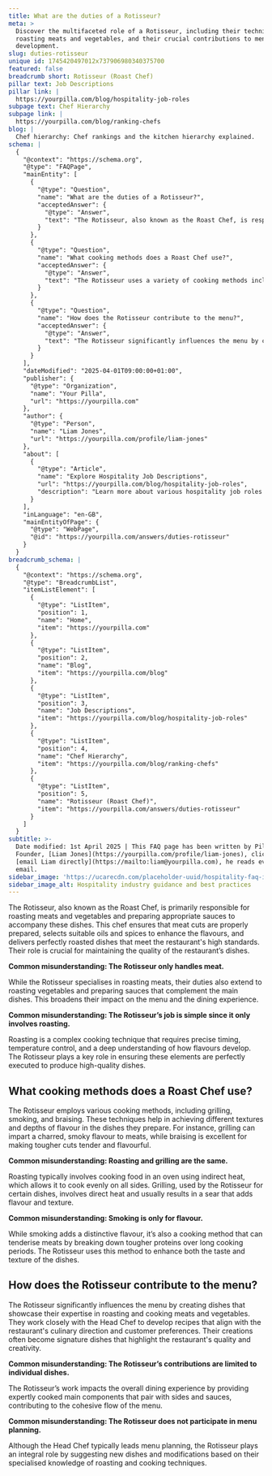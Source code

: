 ```yaml
---
title: What are the duties of a Rotisseur?
meta: >
  Discover the multifaceted role of a Rotisseur, including their techniques in
  roasting meats and vegetables, and their crucial contributions to menu
  development.
slug: duties-rotisseur
unique id: 1745420497012x737906980340375700
featured: false
breadcrumb short: Rotisseur (Roast Chef)
pillar text: Job Descriptions
pillar link: |
  https://yourpilla.com/blog/hospitality-job-roles
subpage text: Chef Hierarchy
subpage link: |
  https://yourpilla.com/blog/ranking-chefs
blog: |
  Chef hierarchy: Chef rankings and the kitchen hierarchy explained.
schema: |
  {
    "@context": "https://schema.org",
    "@type": "FAQPage",
    "mainEntity": [
      {
        "@type": "Question",
        "name": "What are the duties of a Rotisseur?",
        "acceptedAnswer": {
          "@type": "Answer",
          "text": "The Rotisseur, also known as the Roast Chef, is responsible for roasting meats and vegetables and creating sauces to complement these dishes. This chef handles the proper preparation of meats, selects oils and spices to enhance flavours, and ensures dishes are perfectly roasted, contributing to the restaurant's dish quality. Besides roasting meats, the Rotisseur also extends their skills to roasting vegetables and preparing a variety of sauces, enhancing the dining experience and menu diversity."
        }
      },
      {
        "@type": "Question",
        "name": "What cooking methods does a Roast Chef use?",
        "acceptedAnswer": {
          "@type": "Answer",
          "text": "The Rotisseur uses a variety of cooking methods including grilling, smoking, and braising. These methods contribute to different textures and flavours in dishes. For example, grilling imparts a smoky flavour and charring that is desirable in meats, while braising is ideal for tenderizing tougher cuts. Smoking is used not only for flavour but also for tenderising meats by breaking down proteins during long cooking periods."
        }
      },
      {
        "@type": "Question",
        "name": "How does the Rotisseur contribute to the menu?",
        "acceptedAnswer": {
          "@type": "Answer",
          "text": "The Rotisseur significantly influences the menu by creating dishes that demonstrate their expertise in roasting and other cooking methods. They collaborate with the Head Chef to develop recipes that align with the restaurant's culinary direction and customer preferences. Their dishes often become signature offerings that underscore the restaurant's quality and inventive approach, thus impacting the overall dining experience."
        }
      }
    ],
    "dateModified": "2025-04-01T09:00:00+01:00",
    "publisher": {
      "@type": "Organization",
      "name": "Your Pilla",
      "url": "https://yourpilla.com"
    },
    "author": {
      "@type": "Person",
      "name": "Liam Jones",
      "url": "https://yourpilla.com/profile/liam-jones"
    },
    "about": [
      {
        "@type": "Article",
        "name": "Explore Hospitality Job Descriptions",
        "url": "https://yourpilla.com/blog/hospitality-job-roles",
        "description": "Learn more about various hospitality job roles including duties and tasks, helping businesses decide on specific responsibilities."
      }
    ],
    "inLanguage": "en-GB",
    "mainEntityOfPage": {
      "@type": "WebPage",
      "@id": "https://yourpilla.com/answers/duties-rotisseur"
    }
  }
breadcrumb_schema: |
  {
    "@context": "https://schema.org",
    "@type": "BreadcrumbList",
    "itemListElement": [
      {
        "@type": "ListItem",
        "position": 1,
        "name": "Home",
        "item": "https://yourpilla.com"
      },
      {
        "@type": "ListItem",
        "position": 2,
        "name": "Blog",
        "item": "https://yourpilla.com/blog"
      },
      {
        "@type": "ListItem",
        "position": 3,
        "name": "Job Descriptions",
        "item": "https://yourpilla.com/blog/hospitality-job-roles"
      },
      {
        "@type": "ListItem",
        "position": 4,
        "name": "Chef Hierarchy",
        "item": "https://yourpilla.com/blog/ranking-chefs"
      },
      {
        "@type": "ListItem",
        "position": 5,
        "name": "Rotisseur (Roast Chef)",
        "item": "https://yourpilla.com/answers/duties-rotisseur"
      }
    ]
  }
subtitle: >-
  Date modified: 1st April 2025 | This FAQ page has been written by Pilla
  Founder, [Liam Jones](https://yourpilla.com/profile/liam-jones), click to
  [email Liam directly](https://mailto:liam@yourpilla.com), he reads every
  email.
sidebar_image: 'https://ucarecdn.com/placeholder-uuid/hospitality-faq-image.jpg'
sidebar_image_alt: Hospitality industry guidance and best practices
---
```

The Rotisseur, also known as the Roast Chef, is primarily responsible for roasting meats and vegetables and preparing appropriate sauces to accompany these dishes. This chef ensures that meat cuts are properly prepared, selects suitable oils and spices to enhance the flavours, and delivers perfectly roasted dishes that meet the restaurant's high standards. Their role is crucial for maintaining the quality of the restaurant’s dishes.

**Common misunderstanding: The Rotisseur only handles meat.**

While the Rotisseur specialises in roasting meats, their duties also extend to roasting vegetables and preparing sauces that complement the main dishes. This broadens their impact on the menu and the dining experience.

**Common misunderstanding: The Rotisseur’s job is simple since it only involves roasting.**

Roasting is a complex cooking technique that requires precise timing, temperature control, and a deep understanding of how flavours develop. The Rotisseur plays a key role in ensuring these elements are perfectly executed to produce high-quality dishes.

## What cooking methods does a Roast Chef use?

The Rotisseur employs various cooking methods, including grilling, smoking, and braising. These techniques help in achieving different textures and depths of flavour in the dishes they prepare. For instance, grilling can impart a charred, smoky flavour to meats, while braising is excellent for making tougher cuts tender and flavourful.

**Common misunderstanding: Roasting and grilling are the same.**

Roasting typically involves cooking food in an oven using indirect heat, which allows it to cook evenly on all sides. Grilling, used by the Rotisseur for certain dishes, involves direct heat and usually results in a sear that adds flavour and texture.

**Common misunderstanding: Smoking is only for flavour.**

While smoking adds a distinctive flavour, it’s also a cooking method that can tenderise meats by breaking down tougher proteins over long cooking periods. The Rotisseur uses this method to enhance both the taste and texture of the dishes.

## How does the Rotisseur contribute to the menu?

The Rotisseur significantly influences the menu by creating dishes that showcase their expertise in roasting and cooking meats and vegetables. They work closely with the Head Chef to develop recipes that align with the restaurant's culinary direction and customer preferences. Their creations often become signature dishes that highlight the restaurant's quality and creativity.

**Common misunderstanding: The Rotisseur’s contributions are limited to individual dishes.**

The Rotisseur’s work impacts the overall dining experience by providing expertly cooked main components that pair with sides and sauces, contributing to the cohesive flow of the menu.

**Common misunderstanding: The Rotisseur does not participate in menu planning.**

Although the Head Chef typically leads menu planning, the Rotisseur plays an integral role by suggesting new dishes and modifications based on their specialised knowledge of roasting and cooking techniques.
